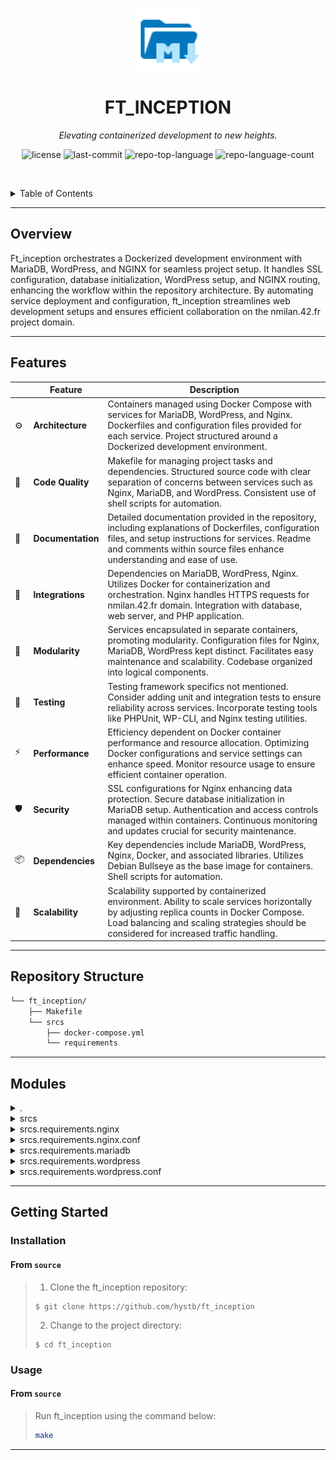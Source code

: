 <p align="center">
  <img src="https://raw.githubusercontent.com/PKief/vscode-material-icon-theme/ec559a9f6bfd399b82bb44393651661b08aaf7ba/icons/folder-markdown-open.svg" width="100" alt="project-logo">
</p>
<p align="center">
    <h1 align="center">FT_INCEPTION</h1>
</p>
<p align="center">
    <em>Elevating containerized development to new heights.</em>
</p>
<p align="center">
	<img src="https://img.shields.io/github/license/hystb/ft_inception?style=default&logo=opensourceinitiative&logoColor=white&color=0080ff" alt="license">
	<img src="https://img.shields.io/github/last-commit/hystb/ft_inception?style=default&logo=git&logoColor=white&color=0080ff" alt="last-commit">
	<img src="https://img.shields.io/github/languages/top/hystb/ft_inception?style=default&color=0080ff" alt="repo-top-language">
	<img src="https://img.shields.io/github/languages/count/hystb/ft_inception?style=default&color=0080ff" alt="repo-language-count">
<p>
<p align="center">
	<!-- default option, no dependency badges. -->
</p>

<br><!-- TABLE OF CONTENTS -->
<details>
  <summary>Table of Contents</summary><br>

- [ Overview](#-overview)
- [ Features](#-features)
- [ Repository Structure](#-repository-structure)
- [ Modules](#-modules)
- [ Getting Started](#-getting-started)
  - [ Installation](#-installation)
  - [ Usage](#-usage)
</details>
<hr>

##  Overview

Ft_inception orchestrates a Dockerized development environment with MariaDB, WordPress, and NGINX for seamless project setup. It handles SSL configuration, database initialization, WordPress setup, and NGINX routing, enhancing the workflow within the repository architecture. By automating service deployment and configuration, ft_inception streamlines web development setups and ensures efficient collaboration on the nmilan.42.fr project domain.

---

##  Features

|    |   Feature         | Description |
|----|-------------------|---------------------------------------------------------------|
| ⚙️  | **Architecture**  | Containers managed using Docker Compose with services for MariaDB, WordPress, and Nginx. Dockerfiles and configuration files provided for each service. Project structured around a Dockerized development environment. |
| 🔩 | **Code Quality**  | Makefile for managing project tasks and dependencies. Structured source code with clear separation of concerns between services such as Nginx, MariaDB, and WordPress. Consistent use of shell scripts for automation. |
| 📄 | **Documentation** | Detailed documentation provided in the repository, including explanations of Dockerfiles, configuration files, and setup instructions for services. Readme and comments within source files enhance understanding and ease of use. |
| 🔌 | **Integrations**  | Dependencies on MariaDB, WordPress, Nginx. Utilizes Docker for containerization and orchestration. Nginx handles HTTPS requests for nmilan.42.fr domain. Integration with database, web server, and PHP application. |
| 🧩 | **Modularity**    | Services encapsulated in separate containers, promoting modularity. Configuration files for Nginx, MariaDB, WordPress kept distinct. Facilitates easy maintenance and scalability. Codebase organized into logical components. |
| 🧪 | **Testing**       | Testing framework specifics not mentioned. Consider adding unit and integration tests to ensure reliability across services. Incorporate testing tools like PHPUnit, WP-CLI, and Nginx testing utilities. |
| ⚡️  | **Performance**   | Efficiency dependent on Docker container performance and resource allocation. Optimizing Docker configurations and service settings can enhance speed. Monitor resource usage to ensure efficient container operation. |
| 🛡️ | **Security**      | SSL configurations for Nginx enhancing data protection. Secure database initialization in MariaDB setup. Authentication and access controls managed within containers. Continuous monitoring and updates crucial for security maintenance. |
| 📦 | **Dependencies**  | Key dependencies include MariaDB, WordPress, Nginx, Docker, and associated libraries. Utilizes Debian Bullseye as the base image for containers. Shell scripts for automation. |
| 🚀 | **Scalability**   | Scalability supported by containerized environment. Ability to scale services horizontally by adjusting replica counts in Docker Compose. Load balancing and scaling strategies should be considered for increased traffic handling. |

---

##  Repository Structure

```sh
└── ft_inception/
    ├── Makefile
    └── srcs
        ├── docker-compose.yml
        └── requirements
```

---

##  Modules

<details closed><summary>.</summary>

| File                                                                   | Summary                      |
| ---                                                                    | ---                          |
| [Makefile](https://github.com/hystb/ft_inception/blob/master/Makefile) | Up, down, clean, fclean, re. |

</details>

<details closed><summary>srcs</summary>

| File                                                                                            | Summary                                                                                                                                                                                                                     |
| ---                                                                                             | ---                                                                                                                                                                                                                         |
| [docker-compose.yml](https://github.com/hystb/ft_inception/blob/master/srcs/docker-compose.yml) | Defines services and their dependencies for a Dockerized development environment with MariaDB, Wordpress, and nginx. Specifies volume mappings, network configurations, and environment variables for smooth project setup. |

</details>

<details closed><summary>srcs.requirements.nginx</summary>

| File                                                                                               | Summary                                                                                                                                      |
| ---                                                                                                | ---                                                                                                                                          |
| [Dockerfile](https://github.com/hystb/ft_inception/blob/master/srcs/requirements/nginx/Dockerfile) | Configures NGINX server with SSL certificates and virtual host for nmilan.42.fr domain. Exposes port 443 and starts NGINX in the foreground. |

</details>

<details closed><summary>srcs.requirements.nginx.conf</summary>

| File                                                                                                    | Summary                                                                                                                                               |
| ---                                                                                                     | ---                                                                                                                                                   |
| [nginx.conf](https://github.com/hystb/ft_inception/blob/master/srcs/requirements/nginx/conf/nginx.conf) | Implements Nginx server configuration for ft_inception project, handling HTTPS requests for nmilan.42.fr. Routes PHP requests to WordPress container. |

</details>

<details closed><summary>srcs.requirements.mariadb</summary>

| File                                                                                                 | Summary                                                                                                                                                                              |
| ---                                                                                                  | ---                                                                                                                                                                                  |
| [Dockerfile](https://github.com/hystb/ft_inception/blob/master/srcs/requirements/mariadb/Dockerfile) | Defines Dockerfile to build MariaDB image with specified credentials, initializes server, creates database and users, handles privileges, and exposes port 3306 for external access. |

</details>

<details closed><summary>srcs.requirements.wordpress</summary>

| File                                                                                                   | Summary                                                                                                         |
| ---                                                                                                    | ---                                                                                                             |
| [Dockerfile](https://github.com/hystb/ft_inception/blob/master/srcs/requirements/wordpress/Dockerfile) | PHP, MySQL client, WP-CLI. Sets up PHP-FPM pool, copies configurations, and starts the container with a script. |

</details>

<details closed><summary>srcs.requirements.wordpress.conf</summary>

| File                                                                                                    | Summary                                                                                                                                                                                                                                                                                                                                                                                                                                                                                    |
| ---                                                                                                     | ---                                                                                                                                                                                                                                                                                                                                                                                                                                                                                        |
| [init.sh](https://github.com/hystb/ft_inception/blob/master/srcs/requirements/wordpress/conf/init.sh)   | Downloads core, configures database, installs theme, creates user, sets permissions, and starts PHP server. Enhances WordPress workflow within the repositorys architecture.                                                                                                                                                                                                                                                                                                               |
| [php.conf](https://github.com/hystb/ft_inception/blob/master/srcs/requirements/wordpress/conf/php.conf) | The `php.conf` file in the `srcs/requirements/wordpress/conf/` directory sets configurations for the www pool in the PHP-FPM service. It defines settings such as the Unix user and group for processes, helping manage resource access and permissions within the FPM service. These configurations are critical for ensuring proper execution and security of PHP-based applications, particularly in a containerized environment as part of the `ft_inception` repository architecture. |

</details>

---

##  Getting Started

###  Installation

<h4>From <code>source</code></h4>

> 1. Clone the ft_inception repository:
>
> ```console
> $ git clone https://github.com/hystb/ft_inception
> ```
>
> 2. Change to the project directory:
> ```console
> $ cd ft_inception
> ```

###  Usage

<h4>From <code>source</code></h4>

> Run ft_inception using the command below:
> ```bash
> make
> ```


---
